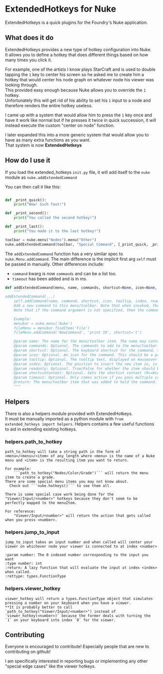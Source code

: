 # ExtendedHotkeys for Nuke
ExtendedHotkeys is a quick plugins for the Foundry's Nuke application.

## What does it do
ExtendedHotkeys provides a new type of hotkey configuration into Nuke.  
It allows you to define a hotkey that does different things based on how many times you click it.  
  
For example, one of the artists I know plays StarCraft and is used to double tapping the `1` key to center his screen so he asked me to create him a hotkey that would center his node graph on whatever node his viewer was looking through.  
This provided easy enough because Nuke allows you to override the `1` hotkey.  
Unfortunately this will get rid of his ability to set his `1` input to a node and therefore renders the entire hotkey useless.  

I came up with a system that would allow him to press the `1` key once and have it work like normal but if he presses it twice in quick succession, it will instead execute the custom "center on node" function.

I later expanded this into a more generic system that would allow you to have as many extra functions as you want.  
That system is now **ExtendedHotkeys**


## How do I use it
If you load the extended_hotkeys `init.py` file, it will add itself to the `nuke` module as `nuke.addExtendedCommand`

You can then call it like this:
```python

def _print_quick():
    print("Wow! Such fast!")

def _print_second():
    print("You called the second hotkey!")

def _print_last():
    print("You made it to the last hotkey!")

toolbar = nuke.menu("Nodes").menu("Other")
nuke.addExtendedCommand(toolbar, "Special Command", [_print_quick, _print_second, _print_last], "v")
```

The `addExtendedCommand` function has a very similar spec to `nuke.Menu.addCommand`.
The main difference is the implicit first arg `self` must be passed in manually.
Other differences include:
  - `command` kwarg is now `commands` and can be a list too.
  - `timeout` has been added and is in ms.
```python
def addExtendedCommand(menu, name, commands, shortcut=None, icon=None, tooltip=None, index=None, readonly=None, shortcutContext=None, timeout=1000):
    """
addExtendedCommand(...)
    self.addCommand(name, command, shortcut, icon, tooltip, index, readonly) -> The menu/toolbar item that was added to hold the command.
    Add a new command to this menu/toolbar. Note that when invoked, the command is automatically enclosed in an undo group, so that undo/redo functionality works. Optional arguments can be specified by name.
    Note that if the command argument is not specified, then the command will be auto-created as a "nuke.createNode()" using the name argument as the node to create.

    Example:
    menubar = nuke.menu('Nuke')
    fileMenu = menubar.findItem('File')
    fileMenu.addCommand('NewCommand', 'print 10', shortcut='t')

    @param name: The name for the menu/toolbar item. The name may contain submenu names delimited by '/' or '', and submenus are created as needed.
    @param commands: Optional. The commands to add to the menu/toolbar. This can be a string to evaluate or a Python Callable (function, method, etc) to run or a list of either.
    @param shortcut: Optional. The keyboard shortcut for the command, such as 'R', 'F5' or 'Ctrl-H'. Note that this overrides pre-existing other uses for the shortcut.
    @param icon: Optional. An icon for the command. This should be a path to an icon in the nuke.pluginPath() directory. If the icon is not specified, Nuke will automatically try to find an icon with the name argument and .png appended to it.
    @param tooltip: Optional. The tooltip text, displayed on mouseover for toolbar buttons.
    @param index: Optional. The position to insert the new item in, in the menu/toolbar. This defaults to last in the menu/toolbar.
    @param readonly: Optional. True/False for whether the item should be available when the menu is invoked in a read-only context.
    @param shortcutContext: Optional. Sets the shortcut context (0==Window, 1=Application, 2=DAG).
    @param timeout: Optional. Only comes active if you pass multiple commands. Sets the timeout for our internal timer on your new hotkey. It's the total time between your first click to your last click to trigger all your callbacks for the hotkey.
    @return: The menu/toolbar item that was added to hold the command.
    """
```

## Helpers
There is also a helpers module provided with ExtendedHotkeys.  
It must be manually imported as a python module with `from extended_hotkeys import helpers`.
Helpers contains a few useful functions to aid in extending existing hotkeys.

### helpers.path_to_hotkey
    path_to_hotkey will take a string path in the form of <menu>/<menu>/<item> of any length where <menu> is the name of a Nuke menu and <item> is the resulting item you want to return.

    For example:
        ```path_to_hotkey("Nodes/Color/Grade")``` will return the menu item to create a grade.
    There are some special menu items you may not know about. 
      Check out ```nuke.hotkeys()``` to see them all.

    There is some special case work being done for the "Viewer/Input/<number>" hotkeys because they don't seem to be perfectly mapped to the menuItem.

    For reference:
        "Viewer/Input/<number>" will return the action that gets called when you press <number>.
### helpers.jump_to_input
    jump_to_input takes an input number and when called will center your viewer on whichever node your viewer is connected to at index <number>

    :param number: The 0 indexed number corresponding to the input you want
    :type number: int
    :return: A lazy function that will evaluate the input at index <index> when called.
    :rettype: types.FunctionType

### helpers.viewer_hotkey
    viewer_hotkey will return a types.FunctionType object that simulates pressing a number on your keyboard when you have a viewer.  
    **It is probably better to call `path_to_hotkey("Viewer/Input/<number>") instead of `viewer_hotkey(<number>)` because the former deals with turning the `1` on your keyboard into index `0` for the viewer.


## Contributing
Everyone is encouraged to contribute!
Especially people that are new to contributing on github!

I am specifically interested in reporting bugs or implementing any other "special edge cases" like the viewer hotkeys.
